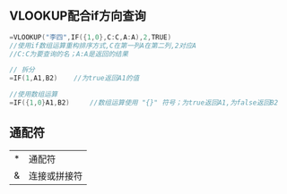 ## VLOOKUP配合if方向查询
```C++
=VLOOKUP("李四",IF({1,0},C:C,A:A),2,TRUE)
//使用if数组运算重构排序方式,C在第一列A在第二列,2对应A
//C:C为要查询的名；A:A是返回的结果

// 拆分
=IF(1,A1,B2)	//为true返回A1的值

//使用数组运算
=IF({1,0}A1,B2)		//数组运算使用 "{}" 符号；为true返回A1,为false返回B2
```


## 通配符
| | |
|-----|----|
| * | 通配符 |
| & | 连接或拼接符|
